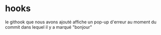 # hooks
le githook que nous avons ajouté affiche un pop-up d'erreur au moment du commit dans lequel il y a marqué "bonjour"

